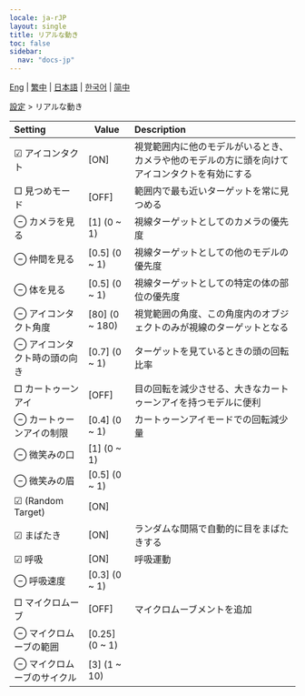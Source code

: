 ```yaml
---
locale: ja-rJP
layout: single
title: リアルな動き
toc: false
sidebar:
  nav: "docs-jp"
---
```

[Eng](/dancexr/menu/2025.4/actor/lifelike_motions) | [繁中](/tw/dancexr/menu/2025.4/actor/lifelike_motions) | [日本語](/jp/dancexr/menu/2025.4/actor/lifelike_motions) | [한국어](/kr/dancexr/menu/2025.4/actor/lifelike_motions) | [简中](/zh/dancexr/menu/2025.4/actor/lifelike_motions)

[設定](../menu#設定) > リアルな動き



| Setting | Value | Description |
| :--- | --- | :--- |
|  ☑ アイコンタクト| [ON] | 視覚範囲内に他のモデルがいるとき、カメラや他のモデルの方に頭を向けてアイコンタクトを有効にする
|  □ 見つめモード| [OFF] | 範囲内で最も近いターゲットを常に見つめる
|  ⊖ カメラを見る| [1] (0 ~ 1) | 視線ターゲットとしてのカメラの優先度
|  ⊖ 仲間を見る| [0.5] (0 ~ 1) | 視線ターゲットとしての他のモデルの優先度
|  ⊖ 体を見る| [0.5] (0 ~ 1) | 視線ターゲットとしての特定の体の部位の優先度
|  ⊖ アイコンタクト角度| [80] (0 ~ 180) | 視覚範囲の角度、この角度内のオブジェクトのみが視線のターゲットとなる
|  ⊖ アイコンタクト時の頭の向き| [0.7] (0 ~ 1) | ターゲットを見ているときの頭の回転比率
|  □ カートゥーンアイ| [OFF] | 目の回転を減少させる、大きなカートゥーンアイを持つモデルに便利
|  ⊖ カートゥーンアイの制限| [0.4] (0 ~ 1) | カートゥーンアイモードでの回転減少量
|  ⊖ 微笑みの口| [1] (0 ~ 1) | 
|  ⊖ 微笑みの眉| [0.5] (0 ~ 1) | 
|  ☑ (Random Target)| [ON] | 
|  ☑ まばたき| [ON] | ランダムな間隔で自動的に目をまばたきする
|  ☑ 呼吸| [ON] | 呼吸運動
|  ⊖ 呼吸速度| [0.3] (0 ~ 1) | 
|  □ マイクロムーブ| [OFF] | マイクロムーブメントを追加
|  ⊖ マイクロムーブの範囲| [0.25] (0 ~ 1) | 
|  ⊖ マイクロムーブのサイクル| [3] (1 ~ 10) | 
